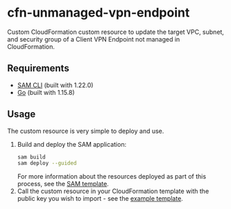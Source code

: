 # cfn-unmanaged-vpn-endpoint
Custom CloudFormation custom resource to update the target VPC, subnet, and security group of a Client VPN Endpoint not managed in CloudFormation.

## Requirements
- [SAM CLI](https://aws.amazon.com/serverless/sam/) (built with 1.22.0)
- [Go](https://golang.org/) (built with 1.15.8)

## Usage
The custom resource is very simple to deploy and use.

1. Build and deploy the SAM application:
   ```bash
   sam build
   sam deploy --guided
   ```
   For more information about the resources deployed as part of this process, see the [SAM template](./template.yaml).
2. Call the custom resource in your CloudFormation template with the public key you wish to import - see the [example template](./example/template.yaml).